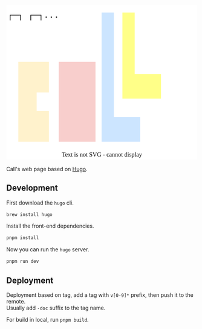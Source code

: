 ![call](./static/logo/call.svg)

Call's web page based on [Hugo](https://gohugo.io/).

## Development

First download the `hugo` cli.

```sh
brew install hugo
```

Install the front-end dependencies.

```sh
pnpm install
```

Now you can run the `hugo` server.

```sh
pnpm run dev
```

## Deployment

Deployment based on tag, add a tag with `v[0-9]*` prefix, then push it to the remote.  
Usually add `-doc` suffix to the tag name.

For build in local, run `pnpm build`.
